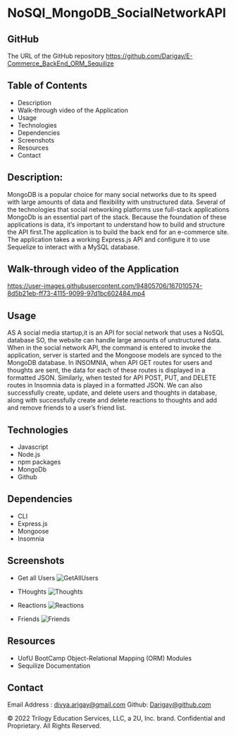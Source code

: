 # NoSQl_MongoDB_SocialNetworkAPI

## GitHub 
The URL of the GitHub repository
https://github.com/Darigay/E-Commerce_BackEnd_ORM_Sequilize

## Table of Contents
- Description
- Walk-through video of the Application
- Usage
- Technologies
- Dependencies
- Screenshots
- Resources
- Contact

## Description:
MongoDB is a popular choice for many social networks due to its speed with large amounts of data and flexibility with unstructured data.   Several of the technologies that social networking platforms use full-stack applications MongoDb is an essential part of the stack. 
Because the foundation of these applications is data, it’s important to understand how to build and structure the API first.The application is to build the back end for an e-commerce site. The application takes a working Express.js API and configure it to use Sequelize to interact with a MySQL database.

## Walk-through video of the Application 

https://user-images.githubusercontent.com/94805706/167010574-8d5b21eb-ff73-4115-9099-97d1bc602484.mp4

## Usage
AS A social media startup,it is an API for social network that uses a NoSQL database
SO, the website can handle large amounts of unstructured data.
When in the social network API, the command is entered to invoke the application, server is started and the Mongoose models are synced to the MongoDB database.
In INSOMNIA, when API GET routes for users and thoughts are sent, the data for each of these routes is displayed in a formatted JSON.
Similarly, when tested for API POST, PUT, and DELETE routes in Insomnia data is played in a formatted JSON.
We can also successfully create, update, and delete users and thoughts in database, along with successfully create and delete reactions to thoughts and add and remove friends to a user’s friend list.

## Technologies
- Javascript
- Node.js
- npm packages
- MongoDb
- Github

## Dependencies
- CLI
- Express.js
- Mongoose
- Insomnia


## Screenshots
- Get all Users
 ![GetAllUsers](https://user-images.githubusercontent.com/94805706/166989891-f4659d73-443a-4dde-ae1e-1dc708d7e547.png)

- THoughts
![Thoughts](https://user-images.githubusercontent.com/94805706/166989956-7ef9f20d-7742-4291-8255-48c9e63647f2.png)

- Reactions
 ![Reactions](https://user-images.githubusercontent.com/94805706/166990108-41569f70-3fb3-4f28-95a5-cc04087ae274.png)

- Friends
 ![Friends](https://user-images.githubusercontent.com/94805706/166990179-8acdbe6f-7b35-459b-adbd-64cbeb274143.png)


## Resources
- UofU BootCamp Object-Relational Mapping (ORM) Modules
- Sequilize Documentation

## Contact
Email Address : divya.arigay@gmail.com 
Github: Darigay@github.com


© 2022 Trilogy Education Services, LLC, a 2U, Inc. brand. Confidential and Proprietary. All Rights Reserved.
